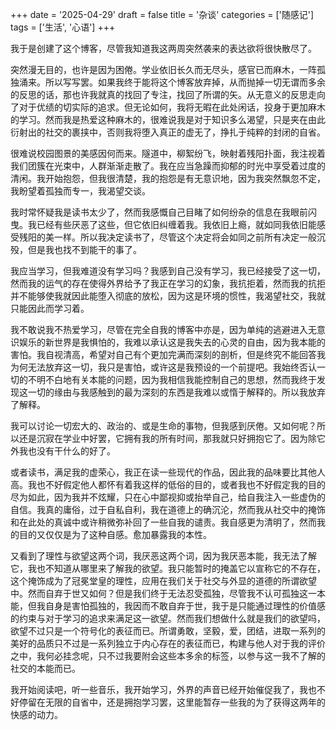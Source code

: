 +++
date = '2025-04-29'
draft = false
title = '杂谈'
categories = ['随感记']
tags = ['生活', '心语']
+++

我于是创建了这个博客，尽管我知道我这两周突然袭来的表达欲将很快散尽了。

突然漫无目的，也许是因为困倦。学业依旧长久而无尽头，感官已而麻木，一阵孤独涌来。所以写写罢。如果我终于能将这个博客放弃掉，从而抛掉一切无谓而多余的反思的话，那也许我就真的找回了专注，找回了所谓的矢。从无意义的反思走向了对于优绩的切实际的追求。但无论如何，我将无暇在此处闲话，投身于更加麻木的学习。然而我是热爱这种麻木的，很难说我是对于知识多么渴望，只是夹在由此衍射出的社交的裹挟中，否则我将堕入真正的虚无了，挣扎于纯粹的封闭的自省。

很难说校园图景的美感因何而来。隧道中，柳絮纷飞，映射着残阳扑面，我注视着我们团簇在光束中，人群渐渐走散了。我在应当急躁而抑郁的时光中享受着过度的清闲。我开始抱怨，但我很清楚，我的抱怨是有无意识地，因为我突然飘忽不定，我盼望着孤独而专一，我渴望交谈。

我时常怀疑我是读书太少了，然而我感慨自己目睹了如何纷杂的信息在我眼前闪曳。我已经有些厌恶了这些，但它依旧纠缠着我。我依旧上瘾，就如同我依旧能感受残阳的美一样。所以我决定读书了，尽管这个决定将会如同之前所有决定一般沉殁，但是我也找不到能干的事了。

我应当学习，但我难道没有学习吗？我感到自己没有学习，我已经接受了这一切，然而我的运气的存在使得外界给予了我正在学习的幻象，我抗拒着，然而我的抗拒并不能够使我就因此能堕入彻底的放松，因为这是环境的惯性，我渴望社交，我就只能因此而学习着。

我不敢说我不热爱学习，尽管在完全自我的博客中亦是，因为单纯的逃避进入无意识娱乐的新世界是我惧怕的，我难以承认这是我失去的心灵的自由，因为我本能的害怕。我自视清高，希望对自己有个更加完满而深刻的剖析，但是终究不能回答我为何无法放弃这一切，我只是害怕，或许这是我预设的一个前提吧。我始终否认一切的不明不白地有关本能的问题，因为我相信我能控制自己的思想，然而我终于发现这一切的缘由与我感触到的最为深刻的东西是我难以或惰于解释的。所以我放弃了解释。

我可以讨论一切宏大的、政治的、或是生命的事物，但我感到厌倦。又如何呢？所以还是沉寂在学业中好罢，它拥有我的所有时间，那我就只好拥抱它了。因为除它外我也没有干什么的好了。

或者读书，满足我的虚荣心，我正在读一些现代的作品，因此我的品味要比其他人高。我也不好假定他人都怀有着我这样的低俗的目的，或者我也不好假定我的目的尽为如此，因为我并不炫耀，只在心中鄙视抑或抬举自己，给自我注入一些虚伪的自信。我真的庸俗，过于自私自利，我在道德上的确沉沦，然而我从社交中的掩饰和在此处的真诚中或许稍微弥补回了一些自我的谴责。我自感更为清明了，然而我的目的又仅仅是为了这种自感。愈加暴露我的本性。

又看到了理性与欲望这两个词，我厌恶这两个词，因为我厌恶本能，我无法了解它，我也不知道从哪里来了解我的欲望。我只能暂时的掩盖它以宣称它的不存在，这个掩饰成为了冠冕堂皇的理性，应用在我们关于社交与外显的道德的所谓欲望中。然而自弃于世又如何？但是我们终于无法忍受孤独，尽管我不认可孤独这一本能，但我自身是害怕孤独的，我因而不敢自弃于世，我于是只能通过理性的价值感的约束与对于学习的追求来满足这一欲望。然而我们想做什么就是我们的欲望吗，欲望不过只是一个符号化的表征而已。所谓勇敢，坚毅，爱，团结，进取一系列的美好的品质只不过是一系列独立于内心存在的表征而已，构建与他人对于我的评价之中，我何必挂念呢，只不过我要附会这些本多余的标签，以参与这一我不了解的社交的本能而已。

我开始阅读吧，听一些音乐，我开始学习，外界的声音已经开始催促我了，我也不好停留在无限的自省中，还是拥抱学习罢，这里能暂存一些我的为了获得这两年的快感的动力。